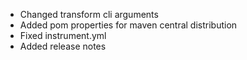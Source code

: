 * Changed transform cli arguments
* Added pom properties for maven central distribution
* Fixed instrument.yml
* Added release notes
